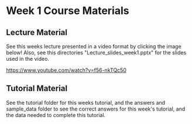 # Week 1 Course Materials

## Lecture Material

See this weeks lecture presented in a video format by clicking the image below! Also, see this directories "Lecture_slides_week1.pptx" for the slides used in the video.

https://www.youtube.com/watch?v=f56-nkTQc50

## Tutorial Material

See the tutorial folder for this weeks tutorial, and the answers and sample_data folder to see the correct answers for this week's tutorial, and the data needed to complete this tutorial.
